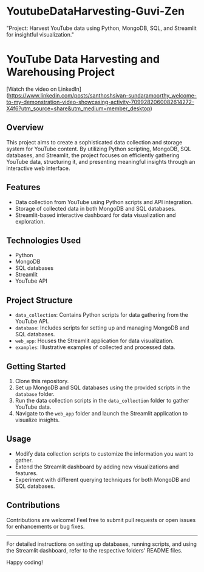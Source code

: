 # YoutubeDataHarvesting-Guvi-Zen
"Project: Harvest YouTube data using Python, MongoDB, SQL, and Streamlit for insightful visualization."


# YouTube Data Harvesting and Warehousing Project

[Watch the video on LinkedIn] (https://www.linkedin.com/posts/santhoshsivan-sundaramoorthy_welcome-to-my-demonstration-video-showcasing-activity-7099282060082614272-X4f6?utm_source=share&utm_medium=member_desktop)

## Overview
This project aims to create a sophisticated data collection and storage system for YouTube content. By utilizing Python scripting, MongoDB, SQL databases, and Streamlit, the project focuses on efficiently gathering YouTube data, structuring it, and presenting meaningful insights through an interactive web interface.

## Features
- Data collection from YouTube using Python scripts and API integration.
- Storage of collected data in both MongoDB and SQL databases.
- Streamlit-based interactive dashboard for data visualization and exploration.

## Technologies Used
- Python
- MongoDB
- SQL databases
- Streamlit
- YouTube API

## Project Structure
- `data_collection`: Contains Python scripts for data gathering from the YouTube API.
- `database`: Includes scripts for setting up and managing MongoDB and SQL databases.
- `web_app`: Houses the Streamlit application for data visualization.
- `examples`: Illustrative examples of collected and processed data.

## Getting Started
1. Clone this repository.
2. Set up MongoDB and SQL databases using the provided scripts in the `database` folder.
3. Run the data collection scripts in the `data_collection` folder to gather YouTube data.
4. Navigate to the `web_app` folder and launch the Streamlit application to visualize insights.

## Usage
- Modify data collection scripts to customize the information you want to gather.
- Extend the Streamlit dashboard by adding new visualizations and features.
- Experiment with different querying techniques for both MongoDB and SQL databases.

## Contributions
Contributions are welcome! Feel free to submit pull requests or open issues for enhancements or bug fixes.


---

For detailed instructions on setting up databases, running scripts, and using the Streamlit dashboard, refer to the respective folders' README files.

Happy coding!
